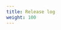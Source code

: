 ```yaml
---
title: Release log
weight: 100
---
```


<!--add blocks of content here to add more sections to the community page -->